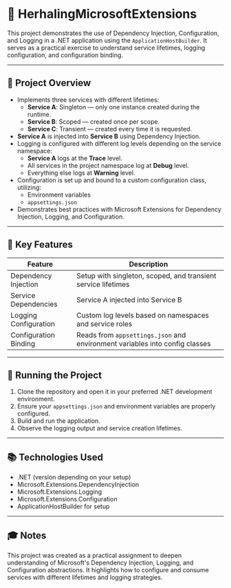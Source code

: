 # 🔄 HerhalingMicrosoftExtensions

This project demonstrates the use of Dependency Injection, Configuration, and Logging in a .NET application using the `ApplicationHostBuilder`. It serves as a practical exercise to understand service lifetimes, logging configuration, and configuration binding.

---

## 🎯 Project Overview

- Implements three services with different lifetimes:
  - **Service A**: Singleton — only one instance created during the runtime.
  - **Service B**: Scoped — created once per scope.
  - **Service C**: Transient — created every time it is requested.
- **Service A** is injected into **Service B** using Dependency Injection.
- Logging is configured with different log levels depending on the service namespace:
  - **Service A** logs at the **Trace** level.
  - All services in the project namespace log at **Debug** level.
  - Everything else logs at **Warning** level.
- Configuration is set up and bound to a custom configuration class, utilizing:
  - Environment variables
  - `appsettings.json`
- Demonstrates best practices with Microsoft Extensions for Dependency Injection, Logging, and Configuration.

---

## 🔧 Key Features

| Feature                  | Description                                                                 |
|--------------------------|-----------------------------------------------------------------------------|
| Dependency Injection     | Setup with singleton, scoped, and transient service lifetimes               |
| Service Dependencies    | Service A injected into Service B                                            |
| Logging Configuration   | Custom log levels based on namespaces and service roles                     |
| Configuration Binding   | Reads from `appsettings.json` and environment variables into config classes |

---

## 🚀 Running the Project

1. Clone the repository and open it in your preferred .NET development environment.
2. Ensure your `appsettings.json` and environment variables are properly configured.
3. Build and run the application.
4. Observe the logging output and service creation lifetimes.

---

## 📚 Technologies Used

- .NET (version depending on your setup)
- Microsoft.Extensions.DependencyInjection
- Microsoft.Extensions.Logging
- Microsoft.Extensions.Configuration
- ApplicationHostBuilder for setup

---

## 🎓 Notes

This project was created as a practical assignment to deepen understanding of Microsoft's Dependency Injection, Logging, and Configuration abstractions. It highlights how to configure and consume services with different lifetimes and logging strategies.
